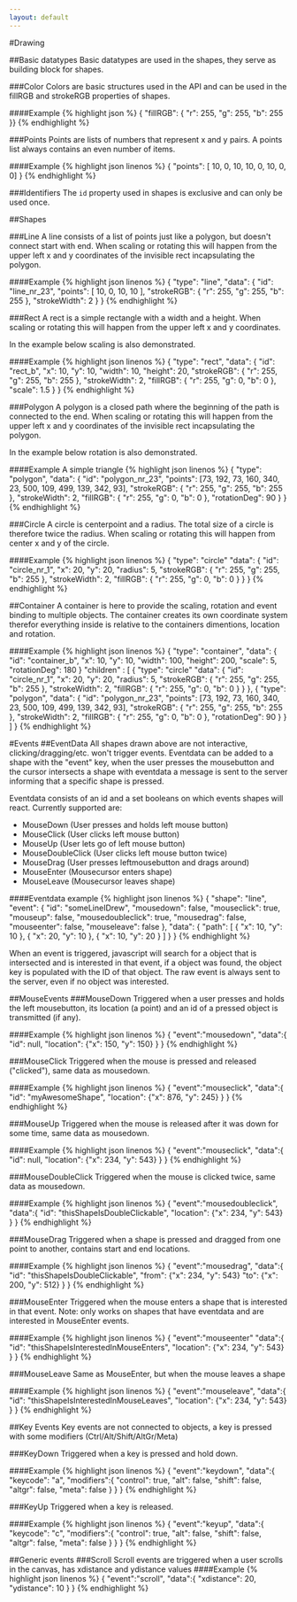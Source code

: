 ```yaml
---
layout: default
---
```

#Drawing

##Basic datatypes
Basic datatypes are used in the shapes, they serve as building block for shapes.

###Color
Colors are basic structures used in the API and can be used in the fillRGB and strokeRGB properties of shapes.

####Example
{% highlight json %}
{ "fillRGB":  { "r": 255, "g": 255, "b": 255 }}
{% endhighlight %}

###Points
Points are lists of numbers that represent x and y pairs. A points list always contains an even number of items.

####Example
{% highlight json linenos %}
{ "points": [ 10, 0, 10, 10, 0, 10, 0, 0] }
{% endhighlight %}

###Identifiers
The `id` property used in shapes is exclusive and can only be used once.

##Shapes

###Line
A line consists of a list of points just like a polygon, but doesn't connect start with end. When scaling or rotating this will happen from the upper left x and y coordinates of the invisible rect incapsulating the polygon.

####Example
{% highlight json linenos %}
{
    "type": "line",
    "data": {
        "id": "line_nr_23",
        "points": [ 10, 0, 10, 10 ],
        "strokeRGB": { "r": 255, "g": 255, "b": 255 },
        "strokeWidth": 2
    }
}
{% endhighlight %}

###Rect
A rect is a simple rectangle with a width and a height. When scaling or rotating this will happen from the upper left x and y coordinates.

In the example below scaling is also demonstrated.

####Example
{% highlight json linenos %}
{
    "type": "rect",
    "data": {
        "id": "rect_b",
        "x": 10,
        "y": 10,
        "width": 10,
        "height": 20,
        "strokeRGB": { "r": 255, "g": 255, "b": 255 },
        "strokeWidth": 2,
        "fillRGB": { "r": 255, "g": 0, "b": 0 },
        "scale": 1.5
    }
}
{% endhighlight %}

###Polygon
A polygon is a closed path where the beginning of the path is connected to the end. When scaling or rotating this will happen from the upper left x and y coordinates of the invisible rect incapsulating the polygon.

In the example below rotation is also demonstrated.

####Example
A simple triangle
{% highlight json linenos %}
{
    "type": "polygon",
    "data": {
        "id": "polygon_nr_23",
        "points": [73, 192, 73, 160, 340, 23, 500, 109, 499, 139, 342, 93],
        "strokeRGB": { "r": 255, "g": 255, "b": 255 },
        "strokeWidth": 2,
        "fillRGB": { "r": 255, "g": 0, "b": 0 },
        "rotationDeg": 90
    }
}
{% endhighlight %}


###Circle
A circle is centerpoint and a radius. The total size of a circle is therefore twice the radius. When scaling or rotating this will happen from center x and y of the circle.

####Example
{% highlight json linenos %}
{
    "type": "circle"
    "data": {
        "id": "circle_nr_1",
        "x": 20,
        "y": 20,
        "radius": 5,
        "strokeRGB": { "r": 255, "g": 255, "b": 255 },
        "strokeWidth": 2,
        "fillRGB": { "r": 255, "g": 0, "b": 0 }
    }
}
{% endhighlight %}

##Container
A container is here to provide the scaling, rotation and event binding to multiple objects. The container creates its own coordinate system therefor everything inside is relative to the containers dimentions, location and rotation.

####Example
{% highlight json linenos %}
{
    "type": "container",
    "data": {
        "id": "container_b",
        "x": 10,
        "y": 10,
        "width": 100,
        "height": 200,
        "scale": 5,
        "rotationDeg": 180
    }
    "children" : [
        {
            "type": "circle"
            "data": {
                "id": "circle_nr_1",
                "x": 20,
                "y": 20,
                "radius": 5,
                "strokeRGB": { "r": 255, "g": 255, "b": 255 },
                "strokeWidth": 2,
                "fillRGB": { "r": 255, "g": 0, "b": 0 }
            }
        },
        {
            "type": "polygon",
            "data": {
                "id": "polygon_nr_23",
                "points": [73, 192, 73, 160, 340, 23, 500, 109, 499, 139, 342, 93],
                "strokeRGB": { "r": 255, "g": 255, "b": 255 },
                "strokeWidth": 2,
                "fillRGB": { "r": 255, "g": 0, "b": 0 },
                "rotationDeg": 90
            }
        }
    ]
}
{% endhighlight %}

#Events
##EventData
All shapes drawn above are not interactive, clicking/dragging/etc. won't trigger events. Eventdata can be added to a shape with the "event" key, when the user presses the mousebutton and the cursor intersects a shape with eventdata a message is sent to the server informing that a specific shape is pressed.

Eventdata consists of an id and a set booleans on which events shapes will react. Currently supported are:
* MouseDown (User presses and holds left mouse button)
* MouseClick (User clicks left mouse button)
* MouseUp (User lets go of left mouse button)
* MouseDoubleClick (User clicks left mouse button twice)
* MouseDrag (User presses leftmousebutton and drags around)
* MouseEnter (Mousecursor enters shape)
* MouseLeave (Mousecursor leaves shape)

####Eventdata example
{% highlight json linenos %}
{
    "shape": "line",
    "event": {
        "id": "someLineIDrew",
        "mousedown": false,
        "mouseclick": true,
        "mouseup": false,
        "mousedoubleclick": true,
        "mousedrag": false,
        "mouseenter": false,
        "mouseleave": false
    }, 
    "data": {
        "path": [
            { "x": 10, "y": 10 },
            { "x": 20, "y": 10 },
            { "x": 10, "y": 20 }
        ]
    }
}
{% endhighlight %}

When an event is triggered, javascript will search for a object that is intersected and is interested in that event, if a object was found, the object key is populated with the ID of that object. The raw event is always sent to the server, even if no object was interested.

##MouseEvents
###MouseDown
Triggered when a user presses and holds the left mousebutton, its location (a point) and an id of a pressed object is transmitted (if any).

####Example
{% highlight json linenos %}
{
    "event":"mousedown",
    "data":{
        "id": null,
        "location": {"x": 150, "y": 150}
    }
}
{% endhighlight %}

###MouseClick
Triggered when the mouse is pressed and released ("clicked"), same data as mousedown.

####Example
{% highlight json linenos %}
{
    "event":"mouseclick",
    "data":{
        "id": "myAwesomeShape",
        "location": {"x": 876, "y": 245}
    }
}
{% endhighlight %}

###MouseUp
Triggered when the mouse is released after it was down for some time, same data as mousedown.

####Example
{% highlight json linenos %}
{
    "event":"mouseclick",
    "data":{
        "id": null,
        "location": {"x": 234, "y": 543}
    }
}
{% endhighlight %}

###MouseDoubleClick
Triggered when the mouse is clicked twice, same data as mousedown.

####Example
{% highlight json linenos %}
{
    "event":"mousedoubleclick",
    "data":{
        "id": "thisShapeIsDoubleClickable",
        "location": {"x": 234, "y": 543}
    }
}
{% endhighlight %}

###MouseDrag
Triggered when a shape is pressed and dragged from one point to another, contains start and end locations.

####Example
{% highlight json linenos %}
{
    "event":"mousedrag",
    "data":{
        "id": "thisShapeIsDoubleClickable",
        "from": {"x": 234, "y": 543}
        "to": {"x": 200, "y": 512}
    }
}
{% endhighlight %}

###MouseEnter
Triggered when the mouse enters a shape that is interested in that event. Note: only works on shapes that have eventdata and are interested in MouseEnter events.

####Example
{% highlight json linenos %}
{
    "event":"mouseenter"
    "data":{
        "id": "thisShapeIsInterestedInMouseEnters",
        "location": {"x": 234, "y": 543}
    }
}
{% endhighlight %}

###MouseLeave
Same as MouseEnter, but when the mouse leaves a shape

####Example
{% highlight json linenos %}
{
    "event":"mouseleave",
    "data":{
        "id": "thisShapeIsInterestedInMouseLeaves",
        "location": {"x": 234, "y": 543}
    }
}
{% endhighlight %}

##Key Events
Key events are not connected to objects, a key is pressed with some modifiers (Ctrl/Alt/Shift/AltGr/Meta)

###KeyDown
Triggered when a key is pressed and hold down.

####Example
{% highlight json linenos %}
{
    "event":"keydown",
    "data":{
        "keycode": "a",
        "modifiers":{
            "control": true,
            "alt": false,
            "shift": false,
            "altgr": false,
            "meta": false
        }
    }
}
{% endhighlight %}

###KeyUp
Triggered when a key is released.

####Example
{% highlight json linenos %}
{
    "event":"keyup",
    "data":{
        "keycode": "c",
        "modifiers":{
            "control": true,
            "alt": false,
            "shift": false,
            "altgr": false,
            "meta": false
        }
    }
}
{% endhighlight %}

##Generic events
###Scroll
Scroll events are triggered when a user scrolls in the canvas, has xdistance and ydistance values
####Example
{% highlight json linenos %}
{
    "event":"scroll",
    "data":{
        "xdistance": 20,
        "ydistance": 10
    }
}
{% endhighlight %}
